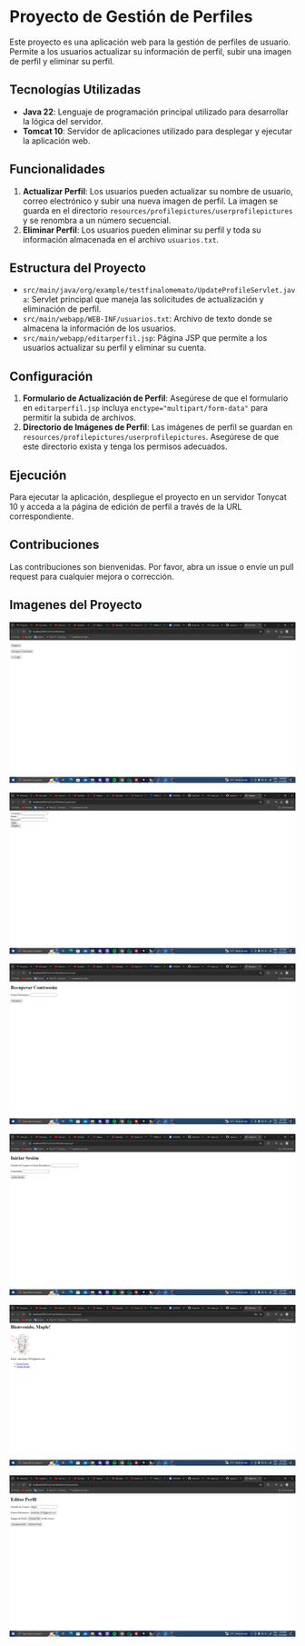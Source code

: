 # Proyecto de Gestión de Perfiles

Este proyecto es una aplicación web para la gestión de perfiles de usuario. Permite a los usuarios actualizar su información de perfil, subir una imagen de perfil y eliminar su perfil.

## Tecnologías Utilizadas

- **Java 22**: Lenguaje de programación principal utilizado para desarrollar la lógica del servidor.
- **Tomcat 10**: Servidor de aplicaciones utilizado para desplegar y ejecutar la aplicación web.

## Funcionalidades

1. **Actualizar Perfil**: Los usuarios pueden actualizar su nombre de usuario, correo electrónico y subir una nueva imagen de perfil. La imagen se guarda en el directorio `resources/profilepictures/userprofilepictures` y se renombra a un número secuencial.
2. **Eliminar Perfil**: Los usuarios pueden eliminar su perfil y toda su información almacenada en el archivo `usuarios.txt`.

## Estructura del Proyecto

- `src/main/java/org/example/testfinalomemato/UpdateProfileServlet.java`: Servlet principal que maneja las solicitudes de actualización y eliminación de perfil.
- `src/main/webapp/WEB-INF/usuarios.txt`: Archivo de texto donde se almacena la información de los usuarios.
- `src/main/webapp/editarperfil.jsp`: Página JSP que permite a los usuarios actualizar su perfil y eliminar su cuenta.

## Configuración

1. **Formulario de Actualización de Perfil**: Asegúrese de que el formulario en `editarperfil.jsp` incluya `enctype="multipart/form-data"` para permitir la subida de archivos.
2. **Directorio de Imágenes de Perfil**: Las imágenes de perfil se guardan en `resources/profilepictures/userprofilepictures`. Asegúrese de que este directorio exista y tenga los permisos adecuados.

## Ejecución

Para ejecutar la aplicación, despliegue el proyecto en un servidor Tonycat 10 y acceda a la página de edición de perfil a través de la URL correspondiente.

## Contribuciones

Las contribuciones son bienvenidas. Por favor, abra un issue o envíe un pull request para cualquier mejora o corrección.

## Imagenes del Proyecto

![img.png](img.png)

![img_1.png](img_1.png)

![img_2.png](img_2.png)

![img_3.png](img_3.png)

![img_4.png](img_4.png)

![img_5.png](img_5.png)